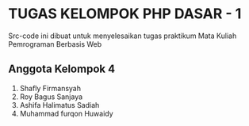 
# TUGAS KELOMPOK PHP DASAR - 1

Src-code ini dibuat untuk menyelesaikan tugas praktikum Mata Kuliah Pemrograman Berbasis Web

## Anggota Kelompok 4

1. Shafly Firmansyah
2. Roy Bagus Sanjaya
3. Ashifa Halimatus Sadiah
4. Muhammad furqon Huwaidy